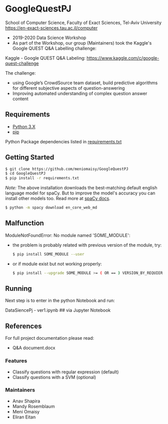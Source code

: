 # GoogleQuestPJ

School of Computer Science, Faculty of Exact Sciences, Tel-Aviv University
https://en-exact-sciences.tau.ac.il/computer

* 2019-2020 Data Science Workshop 
* As part of the Workshop, our group (Maintainers) took the Kaggle's Google QUEST Q&A Labelling challenge:

Kaggle - Google QUEST Q&A Labeling:
https://www.kaggle.com/c/google-quest-challenge

The challenge: 
* using Google’s CrowdSource team dataset, build predictive algorithms for different subjective aspects of question-answering
* Improving automated understanding of complex question answer content

## Requirements

* [Python 3.X](https://docs.python.org/3/)
* [pip](https://pip.pypa.io/en/stable/installing/)

Python Package dependencies listed in [requirements.txt](requirements.txt)

## Getting Started

```bash
$ git clone https://github.com/meniomaisy/GoogleQuestPJ
$ cd GoogleQuestPJ
$ pip install -r requirements.txt
```

_Note:_ The above installation downloads the best-matching default english language model for spaCy. But to improve the model's accuracy you can install other models too. Read more at [spaCy docs](https://spacy.io/usage/models).

```bash
$ python -m spacy download en_core_web_md
```

## Malfunction

ModuleNotFoundError: No module named 'SOME_MODULE':

* the problem is probably related with previous version of the module, try:
	```bash
	$ pip install SOME_MODULE --user
	```
* or if module exist but not working properly:
	```bash
	$ pip install --upgrade SOME_MODULE >= ( OR == ) VERSION_BY_REQUIERMENTS --user
	```	

## Running

Next step is to enter in the python Notebook and run:

DataSiencePj - ver1.ipynb ## via Jupyter Notebook

## References

For full project documentation please read:
* Q&A document.docx

### Features

* Classify questions with regular expression (default)
* Classify questions with a SVM (optional)

### Maintainers
* Anav Shapira
* Mandy Rosemblaum
* Meni Omaisy
* Eliran Eitan
